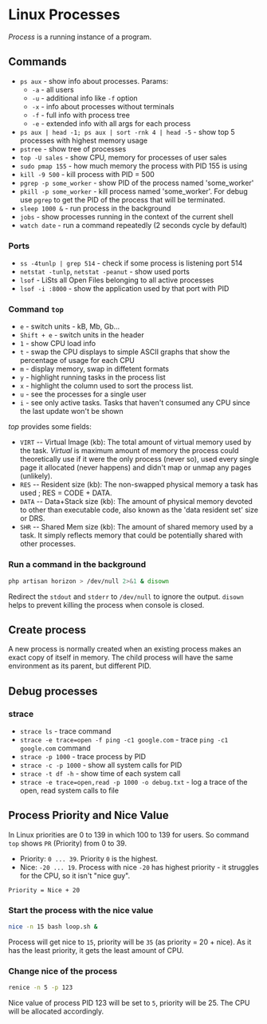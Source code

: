 # Linux Processes

*Process* is a running instance of a program.

## Commands

- `ps aux` - show info about processes. Params:
  * `-a` - all users
  * `-u` - additional info like `-f` option
  * `-x` - info about processes without terminals
  * `-f` - full info with process tree
  * `-e` - extended info with all args for each process
- `ps aux | head -1; ps aux | sort -rnk 4 | head -5` - show top 5 processes with highest memory usage
- `pstree` - show tree of processes
- `top -U sales` - show CPU, memory for processes of user sales
- `sudo pmap 155` - how much memory the process with PID 155 is using
- `kill -9 500` - kill process with PID = 500
- `pgrep -p some_worker` - show PID of the process named 'some_worker'
- `pkill -p some_worker` - kill process named 'some_worker'. For debug use `pgrep` to get the PID of the process that will be terminated.
- `sleep 1000 &` - run process in the background
- `jobs` - show processes running in the context of the current shell
- `watch date` - run a command repeatedly (2 seconds cycle by default)

### Ports

- `ss -4tunlp | grep 514` - check if some process is listening port 514
- `netstat -tunlp`, `netstat -peanut` - show used ports
- `lsof` - LiSts all Open Files belonging to all active processes
- `lsof -i :8000` - show the application used by that port with PID

### Command `top`

- `e` - switch units - kB, Mb, Gb...
- `Shift + e` - switch units in the header
- `1` - show CPU load info
- `t` - swap the CPU displays to simple ASCII graphs that show the percentage of usage for each CPU
- `m` - display memory, swap in diffetent formats
- `y` - highlight running tasks in the process list
- `x` - highlight the column used to sort the process list.
- `u` - see the processes for a single user
- `i` - see only active tasks. Tasks that haven't consumed any CPU since the last update won't be shown

*top* provides some fields:

- `VIRT` -- Virtual Image (kb): The total amount of virtual memory used by the task. *Virtual* is maximum amount of memory the process could theoretically use if it were the only process (never so), used every single page it allocated (never happens) and didn't map or unmap any pages (unlikely).
- `RES` -- Resident size (kb): The non-swapped physical memory a task has used ; RES = CODE + DATA.
- `DATA` -- Data+Stack size (kb): The amount of physical memory devoted to other than executable code, also known as the 'data resident set' size or DRS.
- `SHR` -- Shared Mem size (kb): The amount of shared memory used by a task. It simply reflects memory that could be potentially shared with other processes.

### Run a command in the background

```bash
php artisan horizon > /dev/null 2>&1 & disown
```

Redirect the `stdout` and `stderr` to `/dev/null` to ignore the output. `disown` helps to prevent killing the process when console is closed.

## Create process

A new process is normally created when an existing process makes an exact copy of itself in memory. 
The child process will have the same environment as its parent, but different PID.

## Debug processes

### strace

- `strace ls` - trace command
- `strace -e trace=open -f ping -c1 google.com` - trace `ping -c1 google.com` command
- `strace -p 1000` - trace process by PID
- `strace -c -p 1000` - show all system calls for PID
- `strace -t df -h` - show time of each system call
- `strace -e trace=open,read -p 1000 -o debug.txt` -  log a trace of the open, read system calls to file

## Process Priority and Nice Value

In Linux priorities are 0 to 139 in which 100 to 139 for users. So command `top` shows `PR` (Priority) from 0 to 39.

- Priority: `0 ... 39`. Priority `0` is the highest.
- Nice: `-20 ... 19`. Process with nice `-20` has highest priority - it struggles for the CPU, so it isn't "nice guy".

```
Priority = Nice + 20
```

### Start the process with the nice value

```bash
nice -n 15 bash loop.sh &
```

Process will get nice to `15`, priority will be `35` (as priority = 20 + nice). 
As it has the least priority, it gets the least amount of CPU.

### Change nice of the process

```bash
renice -n 5 -p 123
```
Nice value of process PID 123 will be set to `5`, priority will be 25. The CPU will be allocated accordingly.
